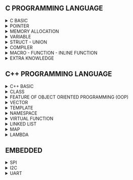 ## C PROGRAMMING LANGUAGE

<details> <summary> C BASIC </summary> 
  
### 1. Kiểu dữ liệu
    
    - Embedded sẽ sử dụng thư viện #include <stdint.h>
      
    - uint8_t, uint16_t, uint32_t, uint64_t
    
    - VD: kích thước của biến uint32_t var;  0 -> 2^32-1
          kích thước của biến int32_t var;   (-2^32)/2 -> (2^32)/2-1
  
### 2. Typedef
      
    - Đặt tên khác cho kiểu dữ liệu
    - VD: typedef int typeInt -> typeInt: được định nghĩa lại nhưng bản chất vẫn là kiểu dữ liệu int
    - VD: uint8_t: được định nghĩa từ kiểu unsighed char

### 3. Hàm 
  
    - Chương trình có tính lặp đi lặp lại sẽ được định nghĩa thành 1 hàm
    - Note: trừ 'Void' thì tất cả các kiểu dữ liệu khác đều phải trả về giá trị (return + giá trị)
    - VD: 
      int tong(int a, int b){
        return a+b;
      }

### 4. Struct
  
    - Kiểu cấu trúc, kiểu dữ liệu do người dùng tự định nghĩa, có thể trả về nhiều kết quả
    - VD: 
      struct toaDo{
        uint8_t x;
        uint8_t y;
      };
      int main(){
        struct toaDo diemM;
        diemM.x = 10;
        diemM.y = 20;
        printf("toa do diem M: M.x = %d, M.y = %d\n", diemM.x, diemM.y);
        return 0;
      }
      
### 5. Vòng lặp / Câu điều kiện
 
    - for(khởi tạo; điều kiện; thuật toán)
    - if, else if, else
    - while (điều kiện)
    - do ... while
    - switch ... case
    - Break: câu lệnh thoát khỏi vòng lặp
    - Continue: câu lệnh bắt đầu vòng lặp mới, các lệnh phía dưới nó sẽ bị bỏ qua

### 6. Enum

    - Cú pháp: Enum Tên {mem1, mem2, ..., memN};
      + Gía trị của các phần tử sẽ bằng 0 -> N-1 nếu không gán giá trị ban đầu
      + Giá trị của phần tử sau sẽ tăng lên 1 đơn vị so với phần tử đứng trước
  
</details>    

<details> <summary> POINTER </summary> 

### 1. Pointer
      
    - Khai báo con trỏ: Kiểu dữ liệu* Tên;
    - VD: int* ptr;
    - Con trỏ đặc biệt: Void* ptr; 
    -> là con trỏ đặc biệt có thể trỏ được mọi đối tượng, nhưng nó KHÔNG BIẾT được địa chỉ đang trỏ tới có kiểu dữ liệu gì
    - Kích thước của con trỏ phụ thuộc vào KIẾN TRÚC của VI XỬ LÝ
    => Ép kiểu dữ liệu cho con trỏ: (int*)ptr;
       Lấy giá trị *(int*)ptr;

### 2. Function Pointer
  
    - Trỏ đến địa chỉ hàm
    - VD: void (*ptr) (int,int); : ptr là con trỏ hàm có kiểu trả về là void và có kiểu input là (int,int)
    - VD: 
    void tong(int a, int b){
      printf("tong %d va %d = %d\n", a, b, a+b);
    }
    int main(){
    void (*ptr)(int,int);
    ptr = &tong;
    ptr(9,7);
    return 0;
    }
    => Ép kiểu về con trỏ hàm: 
    (void (*) (int,int))ptr

### 3. NULL Pointer
    
    - Khai báo con trỏ phải gán giá trị ban đầu
    - Nếu khai báo chưa sử dụng phải gán = NULL
    - NULL là con trỏ có giá trị = 0 và có địa chỉ = 0
    - Và khi sử dụng xong cũng phải trả về NULL

### 4. Pointer to Pointer
 
    - VD:
        int value = 100;
        int *ptr = &value;
        int **p_to_p = &ptr;
    - Con trỏ cấp 2 vẫn là một con trỏ, nên khi truy xuất giá trị của p_to_p chúng ta lấy được địa chỉ mà nó trỏ đến (địa chỉ của biến ptr)
    - p_to_p tương đương với &ptr: chính là địa chỉ mà con trỏ cấp 2 trỏ tới, hay chính là địa chỉ của con trỏ ptr
    - *p_to_p tương đương với ptr: chính là giá trị của con trỏ ptr, hay cũng chính là địa chỉ ô nhớ mà ptr trỏ tới, cũng chính là địa chỉ của biến value
    - **p_to_p tương đương với *ptr hay chính là giá trị ô nhớ mà con trỏ ptr trỏ tới, cũng chính là giá trị của biến value

</details> 

<details> <summary> MEMORY ALLOCATION </summary>

  ![image](https://github.com/KhanhTruongTG/EMBEDDED-INTERVIEW-T7/assets/139245069/75fdc9f2-d420-4b01-92d4-ec2f3204be74)
  
  Trên RAM có 5 phân vùng bộ nhớ: Text, Data, BSS, Heap, Stack

### 1. Text

  - Quyền truy cập chỉ Read và nó chứa lệnh để thực thi nên tránh sửa đổi instruction
  - Chứa khai báo hằng số trong chương trình (.rodata)

### 2. Data (Initialized Data)

  - Quyền truy cập là read-write
  - Chứa biến toàn cục hoặc biến static với giá trị khởi tạo KHÁC 0
  - Được giải phóng khi kết thúc chương trình
  => Tính từ lần đầu tiên khai báo. VD: ban đầu khởi tạo ở Data thì sẽ ở Data

### 3. BSS (Uninitialized Data)

  - Quyền truy cập là read-write
  - Chứa biến toàn cục hoặc biến static với giá trị khởi tạo BẰNG 0 hoặc KHÔNG KHỞI TẠO
  - Được giải phóng khi kết thúc chương trình
  => Tính từ lần đầu tiên khai báo. VD: ban đầu khởi tạo ở BSS thì sẽ ở BSS

### 4. Heap

  - Quyền truy cập là read-write
  - Được sử dụng để cấp phát bộ nhớ động như: Malloc, Calloc, …
  - Sẽ được giải phóng khi gọi hàm free,…

### 5. Stack

  - Quyền truy cập là read-write
  - Được sử dụng cấp phát cho biến local, input parameter của hàm,…
  - Sẽ được giải phóng khi ra khỏi block code/hàm

### 6. So sánh Heap và Stack

  - Bộ nhớ Heap và bộ nhớ Stack bản chất đều cùng là vùng nhớ được tạo ra và lưu trữ trong RAM khi chương trình được thực thi
  - Bộ nhớ Stack được dùng để lưu trữ các biến cục bộ trong hàm, tham số truyền vào... Truy cập vào bộ nhớ này rất nhanh và được thực thi khi chương trình được biên dịch
  - Bộ nhớ Heap được dùng để lưu trữ vùng nhớ cho những biến con trỏ được cấp phát động bởi các hàm malloc - calloc - realloc (trong C)
  - Kích thước vùng nhớ
  
  **Stack**: kích thước của bộ nhớ Stack là cố định, tùy thuộc vào từng hệ điều hành, ví dụ hệ điều hành Windows là 1 MB, hệ điều hành Linux là 8 MB (lưu ý là con số có thể khác tùy thuộc vào kiến trúc hệ điều hành của bạn)
  **Heap**: kích thước của bộ nhớ Heap là không cố định, có thể tăng giảm do đó đáp ứng được nhu cầu lưu trữ dữ liệu của chương trình
  
  - *Đặc điểm vùng nhớ*
    + **Stack**: Vùng nhớ Stack được quản lý bởi hệ điều hành, dữ liệu được lưu trong Stack sẽ tự động hủy khi hàm thực hiện xong công việc của mình
    + **Heap**: Vùng nhớ Heap được quản lý bởi lập trình viên (trong C hoặc C++), dữ liệu trong Heap sẽ không bị hủy khi hàm thực hiện xong, điều đó có nghĩa bạn phải tự tay hủy vùng nhớ bằng câu lệnh free (trong C), và delete hoặc delete [] (trong C++), nếu không sẽ xảy ra hiện tượng rò rỉ bộ nhớ
  
  NOTE: Việc tự động dọn vùng nhớ còn tùy thuộc vào trình biên dịch trung gian

  - *Vấn đề lỗi xảy ra đối với vùng nhớ*
    + **Stack**: bởi vì bộ nhớ Stack cố định nên nếu chương trình bạn sử dụng quá nhiều bộ nhớ vượt quá khả năng lưu trữ của Stack chắc chắn sẽ xảy ra tình trạng tràn bộ nhớ Stack (Stack overflow), các trường hợp xảy ra như bạn khởi tạo quá nhiều biến cục bộ, hàm đệ quy vô hạn,...

    VD: Tràn bộ nhớ Stack với hàm đệ quy vô hạn:
        
        int foo(int x){

          printf("De quy vo han\n");
    
          return foo(x);
    
        }

    + **Heap**: Nếu bạn liên tục cấp phát vùng nhớ mà không giải phóng thì sẽ bị lỗi tràn vùng nhớ Heap (Heap overflow), nếu bạn khởi tạo một vùng nhớ quá lớn mà vùng nhớ Heap không thể lưu trữ một lần được sẽ bị lỗi khởi tạo vùng nhớ Heap thất bại
    
    VD: Trường hợp khởi tạo vùng nhớ Heap quá lớn:
    
        int *A = (int *)malloc(18446744073709551615);

### 7. Cấp phát động

  - Malloc/Calloc: trả về con trỏ void (void*) nên cần ép kiểu dữ liệu trả về
  - Realloc: thay đổi kích thước ô nhớ

    VD:
    
      uint8_t *ptr = (uint8_t *)malloc(5);
      -> Malloc tạo 5 ô nhớ mỗi ô nhớ 1 byte

  *Tổng quát*:
  - **Malloc**: uint8_t * ptr = (uint8_t *)malloc(5 * sizeof(uint8_t));
  - **Calloc**: uint8_t * ptr = (uint8_t *)calloc(5, sizeof(uint8_t));
  - Thay đổi kích thước ô nhớ **Realloc**: ptr = (uint8_t *)realloc(ptr, 7 * sizeof(uint8_t));
  - Giải phóng: free(ptr);

</details> 

<details> <summary> VARIABLE </summary>

### 1. Static

  Được lưu ở Data/BSS
  - Cục bộ:
    + Khi 1 biến được khai báo Static thì sẽ chỉ khởi tạo 1 lần duy nhất và tồn tại suổt thời gian chạy chương trình
    + Giá trị không bị mất đi khi kết thúc chương trình mà chỉ bị thu hồi bởi Data/BSS
    + Chỉ có thể gọi nội bộ trong hàm khởi tạo nó
    + Mỗi lần gọi giá trị của nó sẽ bằng giá trị gần nhất hàm được gọi
    + Static cục bộ thường dùng cho hàm có tham số trả về là địa chỉ
   
  VD:
   
      int* ptr(){
      
        int a = 10;
        
        return &a; // ERROR
        
      }
    ->  Do a được khai báo nằm trên vùng Stack thoát khỏi hàm sẽ bị thu hồi địa chỉ
    
      int* ptr(){
      
        static int a = 10;
        
        return &a; // OK
        
      }
    -> Do a được khai báo Static nên khi thoát ra khỏi hàm thì vẫn tồn tại -> trả về địa chỉ của a
  - Toàn cục:
    + Chỉ được truy cập và sử dụng trong File chứa nó, KHÔNG CÓ CÁCH NÀO LẤY ĐƯỢC để sử dụng cho chương trình khác chung Folder
    + Static toàn cục thường sử dụng để xây dựng thư viện để người dùng không thay đổi được tránh bị sai lệch
  
### 2. Extern

  - Dùng để lấy hàm/biến có sẵn của các File khác cùng 1 Folder để sử dụng trừ STATIC
  - Có thể khai báo toàn cục hay cục bộ đều được

  -> Dùng lệnh `gcc filename1.c filename2.c -o filename3` để tạo filename3 từ filename1.c và filename2.c

  -> Để chạy filename3 dùng lệnh `./filename3`

### 3. Volatile

  - Trong lập trình nhúng (Embedded System), ta rất thường hay gặp khai báo biến với từ khóa volatile
  - Việc khai báo biến volatile là rất cần thiết để tránh những lỗi sai khó phát hiện do tính năng optimization của compiler

### 4. Register

  - Dùng để lưu Data, thông tin giống như RAM nhưng bộ nhớ ít hơn RAM, tốc độ nhanh hơn RAM do chỉ giao tiếp với ALU

   ALU <- Register <- RAM **(1)**
  
   **(2)** ALU -> Register -> RAM
  
  => Giải thích: bắt đầu từ **(1)**, 1 biến được khai báo sẽ lưu trên RAM -> RAM gửi thông tin về Register -> Register gửi thông tin về ALU -> ALU thực hiện thuật toán -> **(2)** ALU trả về Register -> Register trả về và lưu giá trị trên RAM 

</details>

<details> <summary> STRUCT - UNION </summary>
  
***Struct** & **Union** là kiểu dữ liệu do người dùng tự định nghĩa*
  
### 1. Struct

  Bộ nhớ của Struct được tính bằng cách tính tổng tối thiểu các thành viên cộng lại vì còn phụ thuộc bộ nhớ đệm (Padding)
  
### 2. Union

  Bộ nhớ của Union được tính bằng cách lấy phần tử có kích thước dữ liệu lớn nhất
  Các phần tử đều xài chung 1 bộ nhớ và có chung 1 địa chỉ

### 3. So sánh Struct và Union

  Về mặt ý nghĩa, struct và union cơ bản giống nhau. Tuy nhiên, về mặt lưu trữ trong bộ nhớ, chúng có sự khác biệt như sau:
  
  - Struct: Dữ liệu của các thành viên của struct được lưu trữ ở những vùng nhớ khác nhau
  -> Do đó kích thước của 1 Struct tối thiểu bằng kích thước các thành viên cộng lại tại vì còn phụ thuộc vào bộ nhớ đệm (struct padding)

  - Union : Dữ liệu các thành viên sẽ dùng chung 1 vùng nhớ
  -> Do đó kích thước của Union được tính là kích thước lớn nhất của kiểu dữ liệu trong Union, việc thay đổi nội dung của 1 thành viên sẽ dẫn đến thay đổi nội dung của các thành viên khác

</details>

<details> <summary> COMPILER </summary>

  - Quy trình biên dịch là quá trình chuyển đổi từ ngôn ngữ bậc cao (NNBC) (C/C++, Pascal, Java, C#…) sang ngôn ngữ đích (ngôn ngữ máy) để máy tính có thể hiểu và thực thi 
  - Ngôn ngữ lập trình C là một ngôn ngữ dạng biên dịch
  - Chương trình được viết bằng C muốn chạy được trên máy tính phải trải qua một quá trình biên dịch để chuyển đổi từ dạng mã nguồn sang chương trình dạng mã thực thi
  - Quá trình được chia ra làm 4 giai đoạn chính:
    + Giai đoạn tiền xử lý (Pre-processor)
    + Giai đoạn dịch NNBC sang Assembly (Compiler)
    + Giai đoạn dịch Assembly sang ngôn ngữ máy (Assember)
    + Giai đoạn liên kết (Linker)
  
  ![image](https://github.com/KhanhTruongTG/EMBEDDED-INTERVIEW-T7/assets/139245069/e920ad72-a979-450c-8353-243055c88ce5)

  ![image](https://github.com/KhanhTruongTG/EMBEDDED-INTERVIEW-T7/assets/139245069/5354cfc4-a723-434e-b080-bf5669424864)

### 1. Giai đoạn tiền xử lý (Pre-processor)

  Giai đoạn này sẽ thực hiện:
  - Nhận mã nguồn
  - Xóa bỏ tất cả chú thích, comments của chương trình
  - Chỉ thị tiền xử lý (bắt đầu bằng #) cũng được xử lý
  
    -> Sau khi qua tiền xử lý thì file code sẽ có dạng `.i`

    -> Dùng lệnh `gcc -E filename.c -o filename.i` hoặc `gcc -E filename.i` để xem lại code sau quá trình tiền xử lý
    
  VD: Chỉ thị #include cho phép ghép thêm mã chương trình của một tệp tiêu để vào mã nguồn cần dịch. Các hằng số được định nghĩa bằng #define sẽ được thay thế bằng giá trị cụ thể tại mỗi nơi sử dụng trong chương trình

### 2. Giai đoạn dịch NNBC sang Assembly (Compiler)
  
  - Phân tích cú pháp (syntax) của mã nguồn NNBC
  - Chuyển chúng sang dạng mã Assembly là một ngôn ngữ bậc thấp (hợp ngữ) gần với tập lệnh của bộ vi xử lý

    -> Quá trình biên dịch code `.i` thành ngôn ngữ Assembly `.s`

    -> Dùng lệnh `gcc filename.i -S -o filename.s` hoặc `gcc -c -S filename.c` để xem lại code sau quá trình biên dịch

### 3. Giai đoạn dịch Assembly sang ngôn ngữ máy (Assember)
  
  - Dich chương trình => Sang mã máy 0 và 1
  - Một tệp mã máy (Object) `.o` hoặc `.obj` sinh ra trong hệ thống sau đó
    -> Dùng lệnh `gcc -c filename.c -o filename.o` để tạo ra file `.o` và dùng lệnh `objdump -d -Mintel filename.o` để xem code

### 4. Giai đoạn liên kết (Linker)
  
  - Trong giai đoạn này mã máy của một chương trình dịch từ nhiều nguồn (file `.c` hoặc file thư viện `.lib`) được liên kết lại với nhau để tạo thành chương trình đích duy nhất
  - Mã máy của các hàm thư viện gọi trong chương trình cũng được đưa vào chương trình cuối trong giai đoạn này
  - Chính vì vậy mà các lỗi liên quan đến việc gọi hàm hay sử dụng biến tổng thể mà không tồn tại sẽ bị phát hiện. Kể cả lỗi viết chương trình chính không có hàm main() cũng được phát hiện trong liên kết
  - Kết thúc quá trình tất cả các đối tượng được liên kết lại với nhau thành một chương trình có thể thực thi được (`Executable` hay `.exe`) thống nhất

  -> File sau khi gộp lại sẽ có đuôi mở rộng `Executable` hoặc `.exe` trên Window, còn trên MacOS hay Linux có thể đuôi theo chỉ định hoặc không có đuôi mở rộng

  -> Để chạy file code C trên Terminal dùng lệnh `gcc -o filename.exe filename.c` để tạo ra file thực thi, sau đó dùng lệnh `./filename` để chạy file thực thi

</details>

<details> <summary> MACRO - FUNCTION - INLINE FUNCTION </summary>

### MACRO

  - Marco là 1 tên bất kì (do lập trình viên đặt tên) trỏ tới 1 khối lệnh thực hiện một chức năng nào đó
  - Trong quá trình tiền xử lí (pre-processor), các Macro được sử dụng trong chương trình được thay thế bởi các khối câu lệnh tương ứng
  - Định nghĩa macro bằng lệnh `#define`
  - Được xử lí bởi Preprocessor 
  - VD:

    `#define SUM(a,b) a+b`-> Preprocessor khi gặp bất kỳ lời gọi `SUM(a, b)` nào thì thay ngay bằng `a+b`

  => Macro định nghĩa cái gì thì sẽ thay thế cái đó trong quá trình tiền xử lý

### FUCTION

  - Function là một đoạn chương trình có tên, đầu vào và đầu ra. Hàm có chức năng giải quyết một số vấn đề chuyên biệt cho chương trình chính. Hàm được gọi nhiều lần với các tham số khác nhau
       
      + Program counter: bộ đếm lấy giá trị và đọc giá trị đó (chỉ đếm và đọc giá trị). NOTE: bước nhảy phụ phuộc vào kiến trúc vi xử lí
      + Stack pointer: bộ nhớ để lưu địa chỉ 
  - Đầu tiên chương trình sẽ chạy các lệnh một cách tuần tự từ địa chỉ (Program counter sẽ đếm từ địa chỉ) -> Khi thấy hàm được gọi -> Compiler sẽ phải lưu địa chỉ sau hiện tại (địa chỉ trước hàm được gọi) vào Stack (Stack Pointer) -> chuyển Program counter tới hàm được gọi, thực hiện hàm đó xong và lấy kết quả trả về -> sau đó quay lại vị trí đã lưu trong Stack poiter trước khi gọi hàm và tiếp tục thực hiện chương trình
  - Điều này khiến chương trình tốn thời gian hơn là chỉ cần thay thế đoạn code đã được Compile (tức là Inline Function)

  - **Inline Function** được khai báo với từ khóa `Inline`
  - Khi Compiler thấy bất kỳ chỗ nào xuất hiện Inline Function, nó sẽ thay thế chỗ đó bởi định nghĩa của hàm đã được compile tương ứng –> Phần được thay thế không phải code mà là đoạn mã đã được compile
  - Được xử lí bởi Compiler

### SO SÁNH MACRO - FUNCTION - INLINE FUNCTION

| SO SÁNH | MACRO | FUNCTION | INLINE FUNCTION |
|--------------|-------|------|-------|
| Tốc độ | nhanh | chậm | nhanh nhưng thông qua compile | 2 x 4 |
| Kích thước chương trình| lớn | nhỏ | lớn | 3 x 4 |

  - Macro đơn giản là chỉ thay thế đoạn code macro vào chỗ được gọi trước khi được biên dịch
  - Inline Function thay thế đoạn mã code đã được biên dịch vào chỗ được gọi
  - Function bình thường phải tạo một Function call, lưu địa chỉ trước khi gọi hàm vào stack sau đó mới thực hiện hàm và sau cùng là quay trở về địa chỉ trên stack trước khi gọi hàm và thực hiện tiếp chương trình
  - Macro khiến kích thước bộ nhớ chương trình lớn nhưng thời gian chạy nhanh -> tốc độ nhanh, kích thước lớn (code dài hơn -> file dài hơn)
  - Inline Function khiến kích thước bộ nhớ chương trình lớn, tuy nhiên nó làm giảm thời gian chạy chương trình -> tốc độ nhanh, kích thước lớn
  - Function bình thường sẽ phải gọi Function call nên tốn thời gian hơn Inline Function nhưng kích thước chương trình nhỏ -> tốc độ sẽ chậm, kích thước nhỏ (code ngắn hơn -> file ngắn hơn)

</details>

<details> <summary> EXTRA KNOWLEDGE </summary>

### CON TRỎ HẰNG

```sh
int x = 10, y = 20;
const int *px = &x;
*px = 15;  // ERROR do cố ghi lại giá trị cho vùng nhớ qua con trỏ hằng
px = &y;   // OK
x = 15;    // OK
```
  - Khi ta khai báo 1 con trỏ có thêm từ khóa const phía trước như trên. Ta hiểu rằng con trỏ px là 1 con trỏ hằng
  - Con trỏ hằng là con trỏ có thể trỏ đến 1 vùng nhớ hằng
  - Đặc điểm của con trỏ này là nó là con trỏ chỉ đọc (read-only), người dùng có thể thông qua nó đọc giá trị vùng nhớ mà nó trỏ đến nhưng **không thể thông qua nó ghi lại giá trị vào vùng nhớ đó**

### HẰNG CON TRỎ

```sh
int x = 10, y = 20;
int* const px = &x;
*px = 15;  // OK
px = &y;   // ERROR vì cố tình chuyển đổi địa chỉ trỏ của con trỏ
```
  - Khi khai báo như trên là hiểu con trỏ px là 1 hằng con trỏ
  - Đặc điểm của con trỏ này là nó chỉ có thể trỏ đến 1 địa chỉ duy nhất và sau đó không thể thay đổi địa chỉ trỏ được nữa
  - Khác với **con trỏ hằng** thì hằng con trỏ **có thể đọc ghi giá trị vùng nhớ thông qua chính bản thân con trỏ đó**

### CONST TRONG FUNCTION - HIỂU THÊM VỀ PHÂN VÙNG NHỚ

```sh
void test(){
  const int a = 10;    //tất cả các biến khai báo cục bộ đều được lưu ở phân vùng Stack
}
```
***=> Các biến khai báo liên quan đến các phân vùng nhớ Text, Data, BSS thì khai báo toàn cục mới có hiệu lực***

***=> Tất cả các biến khai báo cục bộ đều được lưu ở phân vùng Stack***


```sh
int arr[3] = {1, 3, 5};
void string(const int arr[]){      //không muốn thay đổi giá trị arr, chỉ được phép đọc
}
```
***=> Khi ta KHÔNG muốn thay đổi giá trị của biến toàn cục/ biến cục bộ/ biến input thì ta sử dụng Const***

</details>


## C++ PROGRAMMING LANGUAGE

<details> <summary> C++ BASIC </summary>

***C++** cũng tương tự như **C**, cũng có các lệnh cơ bản như C, `include` thư viện để sử dụng các hàm, cũng có các kiểu dữ liệu tương tự như C,...*
  - VD1:
```sh
#include <iostream>
using namespace std;

int main(){
  cout<<"HELLO\n";
  return 0;
}
```
  - VD2:
```sh
#include <iostream>
using namespace std;

int main(){
  int key = 0;
  cout<<"nhap key: ";
  cin>>key;
  cout<<"key = "<<key<<endl;
  return 0;
}
```

</details>

<details> <summary> CLASS </summary>

### CLASS

Class là kiểu dữ liệu cho người dùng tự định nghĩa tương tự như Struct, Union, Enum

Class là một mô tả trừu tượng (abstract) của nhóm các đối tượng (object) có cùng bản chất, ngược lại mỗi một đối tượng là một thể hiện cụ thể (instance) cho những mô tả trừu tượng đó. Một Class trong C++ sẽ có các đặc điểm sau:
  - Một Class bao gồm các thành phần dữ liệu (thuộc tính hay **property**) và các phương thức (hàm thành phần hay **method**)
  - Từ khóa Class sẽ chỉ điểm bắt đầu của một Class sẽ được cài đặt.
```sh
  VD: Một class đơn giản: Class Car
    - Một chiếc xe hơi vậy thì sẽ có chung những đặc điểm là đều có vô lăng, có bánh xe nhiều hơn 3, có động cơ... -> một Class
    - Một model hay mẫu mà người ta đã quy định là nếu đúng như vậy thì nó là xe hơi
    - Nhưng mà xe thì có thể có nhiều hãng khác nhau, BMW, Vinfast, Toyota... Thì mỗi hãng xe lại có những model xe khác nhau nhưng chúng đều là xe hơi
    - Vậy thì trong lập trình cũng vậy, Class là quy định ra một mẫu, một model mà các thể hiện của nó (instance) hay đối tượng (object) phải tuân theo
```
  - VD:
```sh
#include <iostream>
#include <string>
using namespace std;
class Person {
    public:
        string firstName;       // property
        string lastName;        // property
        int age;                // property

        void fullname() {       // method
            cout << firstName << ' ' << lastName;
        }
};
int main(){
  Person person;
  person.firstName = "Khanh";
  person.lastName = "Truong";
  person.fullname();            // sẽ in ra màn hình là "Khanh Truong"
  return 0;
}
```

### Access modifiers & Properties declaration
  **Access modifier**
  - Là phạm vi truy cập của các thuộc tính và phương thức sẽ được khai báo bên dưới nó. Có 3 phạm vi truy cập trong C++ là ***public***, ***private*** và ***protected***
  - Các thuộc tính và phương thức khai báo **public** thì có thể được truy cập trực tiếp thông qua instance của class đó. Các thuộc tính nên khai báo là public nếu bạn ***không có ràng buộc điều kiện trước khi gán*** (**người dùng có thể thoải mái gán giá trị**) hoặc bạn không cần xử lý trước khi trả về giá trị thuộc tính
  - Các thuộc tính **private** thường được sử dụng khi bạn ***không mong muốn*** người khác có thể tùy ý gán giá trị hoặc là bạn muốn xử lý trước khi trả về giá trị
  - Đối với **protected**, các phương thức và thuộc tính ***chỉ có thể truy cập qua các class kế thừa nó hoặc chính nó***

  **Method declaration** là phương thức cũng giống như một hàm bình thường
  - Đối với phương thức thì có hai cách định nghĩa thi hành: định nghĩa thi hành trong lúc định nghĩa class và định nghĩa thi hành bên ngoài class

  VD: Định nghĩa thi hành bên trong class
```sh
class Animal{
  public:
    string sound;
    void makeNoise(){
    cout << sound;
    }
};
```
  VD: Định nghĩa thi hành bên ngoài class
```sh
class Animal{
  public:
    string sound;
    void makeNoise();
};
void Animal::makeNoise(){
  cout << sound;
}
```
  **Constructor** (hàm tạo) là một hàm đặc biệt, nó sẽ được gọi ngay khi chúng ta khởi tạo một object
  
  VD:
```sh
class Person{
  public:
    string firstName;
    string lastName;
    int age;

    Person(string _firstName, string _lastName, int _age){
      firstName = _firstName;
      lastName = _lastName;
      age = _age;
    }
    void fullname(){
      cout << firstName << ' ' << lastName;
    }
};
```
  **Destructor** (hàm hủy) việc được quản lý bộ nhớ một cách hoàn toàn do người lập trình làm chủ thì destructor là vô cùng cần thiết
  - Trong số thuộc tính của class bạn định nghĩa có một con trỏ, mảng động...nếu không sử dụng desctructor thì sẽ xảy ra chuyện rò rỉ bộ nhớ. Với destructor bạn có thể xóa con trỏ đi khi object được thu hồi hoặc bạn có thể gọi tường minh destructor
  
  VD:
```sh
class MyClass{
    public:
        MyClass(){                               // constructor
            cout << "Constructor is executedn";
        }
        ~MyClass(){                              // destructor
            cout << "Constructor is executedn";
        }
};
```
  **Static member** (thành viên tĩnh) trong class C++ cũng tương tự như với **static variable** (biến tĩnh) trong function
  - *Đối với function*, sau khi thực hiện xong khối lệnh và thoát thì static variable vẫn sẽ không mất đi
  - *Đối với class*, static member sẽ là thuộc tính dùng chung cho tất cả các đối tượng của class đó, cho dù là không có đối tượng nào tồn tại. Tức là có thể khai báo nhiều object, mỗi object các thuộc tính của nó đều khác nhau nhưng riêng static thì **chỉ có một** và static member tồn tại trong suốt chương trình cho dù có hay không có object nào của nó hay nói ngắn gọn là dùng chung một biến static

</details>

<details> <summary> FEATURE OF OBJECT ORIENTED PROGRAMMING (OOP) </summary>

### FEATURE OF OBJECT ORIENTED PROGRAMMING (OOP)
  OOP: là đặc tính của lập trình hướng đối tượng
  
  Có 4 đặc tính quan trọng của lập trình hướng đối tượng trong C++ cần nắm:
  - Inheritance (Tính kế thừa)
  - Polymorphism (Tính đa hình)
  - Abstraction (Tính trừu tượng)
  - Encapsulation (Tính đóng gói)

### Inheritance (Tính kế thừa)
  
  Tính kế thừa: một class có thể kế thừa các thuộc tính của một class khác đã tồn tại trước đó
  
  Khi một class con được tạo ra bởi việc kế thừa thuộc tính của class cha thì chúng ta sẽ gọi class con đó là *subclass* trong C++ và class cha chính là *superclass* trong C++
```sh
  Class cha có 3 phạm vi truy cập là private, protected, public
  Class con kế thừa theo kiểu
    - Public:
      + public class cha sẽ là public class con
      + protected class cha sẽ là protected class con
      + private không kế thừa được
    - Protected:
      + public class cha sẽ là protected class con
      + protected class cha sẽ là protected class con
      + private không kế thừa được
    - Private:
      + public class cha sẽ là private class con
      + protected class cha sẽ là private class con
      + private không kế thừa được
      -> Khi class con (1) kế thừa class cha theo kiểu private thì class con của class con (1) sẽ không kế thừa được các property hay method của class con (1)
```
### Polymorphism (Tính đa hình)
  
  Tính đa hình: là một khả năng mà một method trong class có thể đưa ra các kết quả hoàn toàn khác nhau, tùy thuộc vào dữ liệu được xử lý. Tức các method có cùng tên nhưng các dữ liệu input khác nhau sẽ đưa ra các kết quả khác nhau

### Abstraction (Tính trừu tượng)
  
  Tính trừu tượng: là một khả năng mà chương trình có thể bỏ qua sự phức tạp bằng cách tập trung vào cốt lõi của thông tin cần xử lý. Tức có thể xử lý một đối tượng bằng cách gọi tên một phương thức và trả về kết quả xử lý, mà không cần biết đối tượng đó đã được các thao tác như nào trong class

  VD: Có thể nấu cơm bằng nồi cơm điện bằng cách rất đơn giản là ấn công tắc nấu, mà không cần biết là bên trong cái nồi cơm điện đó đã làm thế nào mà gạo có thể nấu thành cơm
  
### Encapsulation (Tính đóng gói)

  Tính đóng gói: là khả năng không cho object truy cập trực tiếp đến property, nếu muốn truy cập đến property thì phải thông qua method, tránh trường hợp xử lí bị sai dữ liệu, nên sẽ đảm bảo tính toàn vẹn của object, cũng như giúp giấu đi các dữ liệu, thông tin cần được che giấu

  VD: Khi bạn dùng một cái Iphone, bạn không thể thay đổi các cấu trúc bên trong của hệ điều hành IOS, mà chỉ có Apple mới có thể làm được điều này
  
</details>

<details> <summary> VECTOR </summary>

### VECTOR

- Giống như là mảng (array), vector trong C++ là một đối tượng dùng để chứa các đối tượng khác, và các đối tượng được chứa này cũng được lưu trữ một cách liên tiếp trong vector
- Tuy nhiên, nếu như số lượng phần tử (size) của một mảng là cố định, thì ở vector, nó hoàn toàn có thể thay đổi trong suốt quá trình làm việc của chương trình
- **Array lưu ở Stack, Vector lưu ở Heap**
- Syntax: `vector <kiểu dữ liệu> ten-vector`

### Modifiers

  **1. push_back()**
  - `push_back()`: Hàm đẩy một phần tử vào vị trí sau cùng của vector. Nếu kiểu của đối tượng được truyền dưới dạng tham số trong `push_back()` không giống với kiểu của vector thì sẽ bị ném ra
  - Syntax: `ten-vector.push_back(ten-cua-phan-tu);`

  **2. assign()**
  - `assign()`: Nó gán một giá trị mới cho các phần tử vector bằng cách thay thế các giá trị cũ
  - Syntax: `ten-vector.assign(int size, int value);`

  **3. pop_back()**
  - `pop_back()`: Hàm `pop_back()` được sử dụng để xóa đi phần tử cuối cùng một vector

  **4. insert()**
  - `insert()`: Hàm này chèn các phần tử mới vào trước phần tử trước vị trí được trỏ bằng vòng lặp. Chúng ta cũng có thể chuyển một số đối số thứ ba, đếm số lần phần tử được chèn vào trước vị trí được trỏ

  **5. erase()**
  - `erase()`: Hàm được sử dụng để xóa các phần tử tùy theo vị trí vùng chứa

  **6. emplace()**
  - `emplace()`: Nó mở rộng vùng chứa bằng cách chèn phần tử mới vào

  **7. emplace_back()**
  - `emplace_back()`: Nó được sử dụng để chèn một phần tử mới vào vùng chứa vector, phần tử mới sẽ được thêm vào cuối vector

  **8. swap()**
  - `swap()`: Hàm được sử dụng để hoán đổi nội dung của một vector này với một vector khác cùng kiểu. Kích thước có thể khác nhau

  **9. clear()**
  - `clear()`: Hàm được sử dụng để loại bỏ tất cả các phần tử của vùng chứa vector

</details>

<details> <summary> TEMPLATE </summary>

  - **Template** là một kiểu dữ liệu trừu tượng tổng quát cho các kiểu dữ liệu int, float, double, bool...
  - Có 2 loại đó là Function template & Class template
  - Template giúp người lập trình định nghĩa tổng quát cho Function và Class thay vì phải nạp chồng (overloading) cho từng hàm hay phương thức với những kiểu dữ liệu khác nhau
```sh
#include <iostream>
template <typename var1, typename var2>
var1 tong(var1 a, var2 b){
  return var1(a+b);
}
int main(){
    printf("tong a va b la %f\n", tong(3,5.6));
    //var 1 sẽ có kiểu dữ liệu là int, var2 có kiểu dữ liệu là double
    //tong trả về kiểu var1 nên sẽ có kiểu dữ liệu là int
    return 0;
}
```

</details>

<details> <summary> NAMESPACE </summary>

  - **Namespace** được sử dụng để định nghĩa một phạm vi nhằm mục đích phân biệt các hàm, lớp, biến, ... cùng tên trong các thư viện khác nhau
```sh
  - VD:
  + File A, include file thư viện B và file thư viện C
  + File B và C có cũng 1 function và có cùng input nhưng các function đó xử lí khác nhau
  + Khi file A `using namespace B` và `using namespace C` -> gọi function (giống nhau đó) -> báo lỗi => do file A không hiểu đang gọi function của `namespace` nào
```
```sh
  - VD:
#include <iostream>
using namespace std;
using namespace ConOngA;
namespace ConOngA{
  int Teo=10;
}
namespace ConOngB{
    int Teo=20;
}
int main(){
    cout << Teo << endl;            //cách gọi khi using namespace ConOngA
    //dòng này sẽ bị lỗi nếu sử dụng cả 2 using namespace ConOngA và using namespace ConOngB
    //-> vì nó không hiểu đang gọi Teo trong namespace nào

    cout << ConOngB::Teo << endl;   //cách gọi thủ công
    return 0;
}
```

</details>

<details> <summary> VIRTUAL FUNCTION </summary>

  - **Virtual function** là một hàm trong class mà class kế thừa cần phải định nghĩa lại, là một phần không thể thiếu để thể hiện tính đa hình trong kế thừa
```sh
#include <iostream>
class DoiTuong{
    public:
      virtual char *cmd(){
        return (char *)"doi tuong\n";
      }
      void Display(){
        printf("%s",cmd());
      }
};
class SinhVien : public DoiTuong{
    char* cmd(){
        return (char *)"sinhvien\n";
    }
};
int main(){
  DoiTuong dt;
  dt.Display();
  SinhVien sv;
  sv.Display();
  return 0;
}

//Nếu không sử dụng virtual
//SinhVien kế thừa DoiTuong nên khi trỏ sv.Display thì sẽ trỏ đến hàm Display ở DoiTuong
//cmd() trong Display ở DoiTuong đang trỏ đến char *cmd()
//Nên khi ta gọi sv.Display thì cũng sẽ hiển thị nội dung trong vùng của class DoiTuong

//Nếu sử dụng virtual
//Khi gọi sv.Display, thì cmd() sẽ xem ở class SinhVien đã đã có ghi đè (override) hay chưa
//Lúc đó virtual char *cmd() sẽ kiểm tra xem cmd() ở SinhVien có định nghĩa lại hay không
//Nếu có thì nó sẽ load lại chương trình được định mới nhất (overload)
```
=>Khi viết chương trình, nếu method nào cần phải load lại các định nghĩa mới nhất của các class con kế thừa thì ta sẽ sử dụng virtual

</details>

<details> <summary> LINKED LIST </summary>

  **Linked list** là một cấu trúc dữ liệu động, nó là một danh sách mà mỗi phần tử đều liên kết với phần tử đúng sau nó trong danh sách. Mỗi phần tử (được gọi là một node hay nút) trong danh sách liên kết đơn là một cấu trúc có hai thành phần:
  - Thành phần dữ liệu: lưu thông tin về bản thân phần tử đó
  - Thành phần liên kết: lưu địa chỉ phần tử đứng sau trong danh sách, nếu phần tử đó là phần tử cuối cùng thì thành phần này bằng NULL

![image](https://github.com/KhanhTruongTG/EMBEDDED-INTERVIEW-T7/assets/139245069/83ad49ea-1e20-4234-8987-d6467667ddaf)

  Do danh sách liên kết đơn là một cấu trúc dữ liệu động, được tạo nên nhờ việc cấp phát động nên nó mang một số đặc điểm sau đây:
  - Được cấp phát bộ nhớ khi chạy chương trình
  - Có thể đổi thay kích thước qua việc thêm, xóa phần tử
  - Kích thước tối đa phụ thuộc vào bộ nhớ khả dụng của RAM
  - Các phần tử được lưu trữ tự nhiên (không liên tiếp) trong RAM

  Do tính liên kết của phần tử đầu và phần tử đứng sau nó trong danh sách liên kết đơn, nó có những đặc điểm sau:
  - Chỉ cần nắm được phần tử đầu và cuối là có thể quản lý được danh sách
  - Truy cập tới phần tử ngẫu nhiên phải duyệt từ đầu tới vị trí đó
  - Chỉ có thể tìm kiếm tuyến tính một phần tử

</details>

<details> <summary> MAP </summary>

  **Map** là một tập hợp các phần tử được sắp xếp theo thứ tự cụ thể, mà mỗi phần tử trong đó được hình thành bởi sự kết hợp của một cặp khóa và giá trị (key & value) với mỗi khóa là duy nhất trong map
  - Các `key` được sử dụng để sắp xếp và xác định `value` tương ứng được liên kết với nó
  - Mỗi `key` trong map là duy nhất và không được phép trùng lặp
  - Các `value` trong map thì có thể trùng lặp, chúng có thể thay đổi giá trị, cũng như là được chèn hoặc xóa khỏi map
  - Để sử dụng map bạn cần khai báo: `#include<map>`
  - Syntax: `map <kiểu dữ liệu, kiểu dữ liệu> tên biến;`
```sh
  Trả về kích thước hiện tại của map: m.size();
  Kiểm tra map có rỗng hoặc không: m.empty();     // trả về true nếu map rỗng, false nếu không rỗng
  Truy cập phần tử trong map: m[x];               // truy cập value của khóa x
  Chỉnh sửa phần tử trong map (phần tử chỉnh sửa phải ở dạng "cặp"): m.insert(x);
  Xóa phần tử trong map: m.erase(x);
  Xóa tất cả phần tử trong map: m.clear();
```

</details>

<details> <summary> LAMBDA </summary>

  **Lambda** là function nhưng được viết ở cục bộ (viết ở hàm main) thay vì khai báo ở toàn cục

  Syntax: `[danh sách các biến ngoài lambda](parameter list) -> kiểu trả về { các câu lệnh mà lambda sẽ thực thi}`
  
  VD:
```sh
#include <iostream>
int main(){
  int x = 20;
  auto tong = [x](int a, int b){
    printf("tong: %d\n", a+b);
    printf("x = %d\n, x);
  };
  tong(7, 9);
  return 0;
}
```

</details>


## EMBEDDED

<details> <summary> SPI </summary>

**SPI** (Serial Peripheral Interface) là một chuẩn truyền thông giao tiếp tốc độ cao do Motorola đề xuất
  - Các bit dữ liệu được truyền nối tiếp nhau và có xung clock đồng bộ
  - Giao tiếp song công, có thể truyền và nhận cùng một thời điểm
  - Khoảng cách truyền ngắn, được sử dụng để trao đổi dữ liệu với nhau giữa các chip trên cùng một bo mạch
  - Tốc độ truyền khoảng vài Mb/s
  - Các dòng vi điều khiển thường được tích hợp module giao tiếp SPI dùng để giao tiếp truyền dữ liệu với các vi điều khiển khác, hoặc giao tiếp với các ngoại vi bên ngoài như cảm biến, EEPROM, ADC, LCD, SD Card,...

#### Các thiết bị giao tiếp qua SPI có quan hệ Master - Slave
  - Master là thiết bị điều khiển (thường là vi điều khiển)
  - Slave (thường là cảm biến, màn hình hoặc chip nhớ) nhận lệnh từ master
  - Cấu hình đơn giản nhất của SPI là hệ thống một slave, một master duy nhất, nhưng một master có thể điều khiển nhiều hơn một slave

![image](https://github.com/KhanhTruongTG/EMBEDDED-INTERVIEW-T7/assets/139245069/95436648-fe6f-4a97-a483-7ab9c40af85c)
***Kết nối trên một SPI bus với một master và một slave***

![image](https://github.com/KhanhTruongTG/EMBEDDED-INTERVIEW-T7/assets/139245069/806255d5-77f1-4204-b132-6b261a4a3964)
***Kết nối từng slave độc lập (song song)***

![image](https://github.com/KhanhTruongTG/EMBEDDED-INTERVIEW-T7/assets/139245069/feda85a3-4f9d-4bbc-a9ab-e6e4c7a4fc56)
***Kết nối slave theo chuỗi (nối tiếp)***

#### Bus SPI gồm có 4 đường tín hiệu
  - SCLK: Serial Clock (chân xung clock)
  - MOSI: Master Out, Slave In (truyền data đi cho slave)
  - MISO: Master In, Slave Out (nhận data từ slave)
  - SS: Slave Select (điều khiển để cho phép master điều khiển với slave nào)

#### Chân SS hoạt động
  - Thường Slave 1,2,3 là những con sensor do nhà sản xuất đã nạp chương trình SPI. Có những case ngoại lệ
  - Nếu SS1 kéo xuống mức 0 (truyền bit 0) thì nó cho phép SS1 master giao tiếp với slave 1. Nếu SS1 mức 1 thì không đc giao tiếp với slave 1
  - Nếu muốn master giao tiếp với slave 2, thì SS1 kéo lên mức 1, SS2 kéo xuống mức 0, SS3 kéo lên mức 1. Slave 3 tương tự

#### Các bước truyền dữ liệu SPI

![image](https://github.com/KhanhTruongTG/EMBEDDED-INTERVIEW-T7/assets/139245069/263941e2-d3d4-41ee-8426-f4d40c3d8d7a)

<img src="https://arduinokit.vn/wp-content/uploads/2023/05/nguyen-ly-hoat-dong-chuan-giao-tiep-spi.webp">

  - Master ra tín hiệu xung nhịp
  - Master chuyển chân SS hoặc CS sang trạng thái điện áp thấp, điều này sẽ kích hoạt slave
  - Master gửi dữ liệu từng bit một tới slave dọc theo đường MOSI. Slave đọc các bit khi nó nhận được
  - Nếu cần phản hồi, slave sẽ trả lại dữ liệu từng bit một cho master dọc theo đường MISO. Master đọc các bit khi nó nhận được

#### Các chế độ hoạt động

![image](https://github.com/KhanhTruongTG/EMBEDDED-INTERVIEW-T7/assets/139245069/a436699a-b1ae-4f46-9c86-1610b93d8477)

![image](https://github.com/KhanhTruongTG/EMBEDDED-INTERVIEW-T7/assets/139245069/7f6adc20-f2a3-40d2-9500-e04748e7957f)

  - CPOL dùng để chỉ trạng thái của chân SCK ở trạng ban đầu. Chân SCK giữ ở mức cao khi CPOL=1 hoặc mức thấp khi CPOL=0
  - CPHA dùng để chỉ các mà dữ liệu được lấy mẫu theo xung. Dữ liệu sẽ được lấy ở cạnh lên của SCK khi CPHA = 0 hoặc cạnh xuống khi CPHA = 1
  + CPHA = 1: đầu tiên cho 1 xung clock trước, sau đó đưa dữ liệu vào, xung clock tiếp theo sẽ đẩy dữ liệu đi
  + CPHA = 0: đưa data vào trước, sau đó dùng xung clock để đẩy data đi

#### Ưu và nhược điểm của giao thức SPI

**Ưu điểm**
- Tốc độ truyền thông cao
- Giao tiếp đồng bộ
- Khả năng truyền thông hai chiều:  SPI cho phép truyền dữ liệu theo hai chiều, từ master tới slave và từ slave về master, như truyền thông với các cảm biến hoặc thiết bị ngoại vi
- Hỗ trợ nhiều thiết bị slave: SPI cho phép kết nối nhiều thiết bị slave với một master duy nhất. Master có thể chọn từng slave để truyền dữ liệu, giúp mở rộng khả năng kết nối và giao tiếp với nhiều thiết bị
- 
**Nhược điểm**
- Số lượng chân kết nối nhiều hơn các giao thức truyền thông khác như I2C
- Độ dài cáp bị giới hạn: Để SPI có tương phản cao và đạt được tốc độ truyền thông nhanh thì cần phải có độ dài cáp kết nối giữa các thiết bị cần được giới hạn để tránh sự mất mát dữ liệu và nhiễu
- Không hỗ trợ chia sẻ đường truyền: Điều này có nghĩa là chỉ một slave được truyền dữ liệu tại một thời điểm

</details>




<details> <summary> I2C </summary>

</details>

<details> <summary> UART </summary>

</details>























